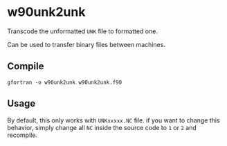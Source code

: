# w90unk2unk

Transcode the unformatted `UNK` file to formatted one.

Can be used to transfer binary files between machines.

## Compile
```
gfortran -o w90unk2unk w90unk2unk.f90
```

## Usage
By default, this only works with `UNKxxxxx.NC` file.
if you want to change this behavior, simply change all `NC` inside the source code to `1` or `2` and recompile.
